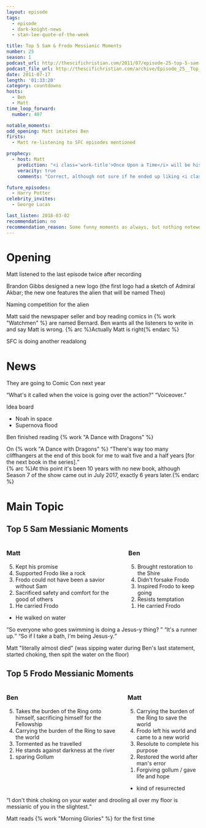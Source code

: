 ```yaml
---
layout: episode
tags:
  - episode
  - dark-knight-news 
  - stan-lee-quote-of-the-week

title: Top 5 Sam & Frodo Messianic Moments
number: 25
season: 1
podcast_url: http://thescifichristian.com/2011/07/episode-25-top-5-sam-frodo-messianic-moments/
podcast_file_url: http://thescifichristian.com/archive/Episode_25__Top_5_Sam_&_Frodo_Messia.mp3
date: 2011-07-17
length: '01:33:20'
category: countdowns
hosts:
  - Ben
  - Matt
time_loop_forward: 
  number: 497

notable_moments:
odd_opening: Matt imitates Ben
firsts: 
  - Matt re-listening to SFC episodes mentioned

prophecy:
  - host: Matt
    prediction: "<i class='work-title'>Once Upon a Time</i> will be his favorite new show in 2011, not including <i class='work-title'>Game of Thrones</i> which was already out"
    veracity: true
    comments: "Correct, although not sure if he ended up liking <i class='work-title'>Person of Interest</i> more."

future_episodes: 
  - Harry Potter
celebrity_invites: 
  - George Lucas 

last_listen: 2018-03-02
recommendation: no
recommendation_reason: Some funny moments as always, but nothing noteworthy in the top 5s
---
```

# Opening
Matt listened to the last episode twice after recording

Brandon Gibbs designed a new logo (the first logo had a sketch of Admiral Akbar; the new one features the alien that will be named Theo)

Naming competition for the alien

Matt said the newspaper seller and boy reading comics in {% work "Watchmen" %} are named Bernard. Ben wants all the listeners to write in and say Matt is wrong. {% arc %}Actually Matt is right{% endarc %} 

SFC is doing another readalong 



# News
They are going to Comic Con next year 

<div class="quote">
  <span class="quote-context is-size-6"></span>
  <q class="matt">What's it called when the voice is going over the action?</q>
  <q class="ben">Voiceover.</q>
</div>

Idea board
- Noah in space
- Supernova flood

Ben finished reading {% work "A Dance with Dragons" %}

<div class="quote">
  <span class="quote-context is-size-6">On {% work "A Dance with Dragons" %}</span>
  <q class="ben">There's way too many cliffhangers at the end of this book for me to wait five and a half years [for the next book in the series].</q>
</div>
{% arc %}At this point it's been 10 years with no new book, although Season 7 of the show came out in July 2017, exactly 6 years later.{% endarc %}



# Main Topic

<div class="top-five">
  <h2 class="has-text-centered">Top 5 Sam Messianic Moments</h2>
  <div class="columns">
    <div class="column matt">
      <h3>Matt</h3>
      <ol reversed>
        <li>Kept his promise
        <li>Supported Frodo like a rock
        <li>Frodo could not have been a savior without Sam
        <li>Sacrificed safety and comfort for the good of others
        <li>He carried Frodo
      </ol>
      <ul class="runner-ups">
        <li>He walked on water
      </ul>
    </div>
    <div class="column ben">
      <h3>Ben</h3>
      <ol reversed>
        <li>Brought restoration to the Shire
        <li>Didn't forsake Frodo
        <li>Inspired Frodo to keep going
        <li>Resists temptation
        <li>He carried Frodo 
      </ol>
    </div>
  </div>
</div>

<div class="quote">
  <span class="quote-context is-size-6"></span>
  <q class="ben">So everyone who goes swimming is doing a Jesus-y thing? </q>
  <q class="matt">It's a runner up.</q>
  <q class="ben">So if I take a bath, I'm being Jesus-y.</q>
</div>

Matt "literally almost died" (was sipping water during Ben's last statement, started choking, then spit the water on the floor) 

<div class="top-five">
  <h2 class="has-text-centered">Top 5 Frodo Messianic Moments</h2>
  <div class="columns">
    <div class="column ben">
      <h3>Ben</h3>
      <ol reversed>
        <li>Takes the burden of the Ring onto himself, sacrificing himself for the Fellowship
        <li>Carrying the burden of the Ring to save the world 
        <li>Tormented as he travelled
        <li>He stands against darkness at the river
        <li>sparing Gollum 
      </ol>
    </div>
    <div class="column matt">
      <h3>Matt</h3>
      <ol reversed>
        <li>Carrying the burden of the Ring to save the world 
        <li>Frodo left his world and came to a new world
        <li>Resolute to complete his purpose
        <li>Restored the world after man's error 
        <li>Forgiving gollum / gave life and hope 
      </ol>
      <ul class="runner-ups">
        <li>kind of resurrected
      </ul>
    </div>
  </div>
</div>

<div class="quote">
  <q class="ben">I don't think choking on your water and drooling all over my floor is messianic of you in the slightest.</q>
</div>

Matt reads {% work "Morning Glories" %} for the first time